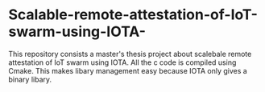 # Scalable-remote-attestation-of-IoT-swarm-using-IOTA-

This repository consists a master's thesis project about scalebale remote attestation of IoT swarm using IOTA.
All the c code is compiled using Cmake. This makes libary management easy because IOTA only gives a binary libary.

